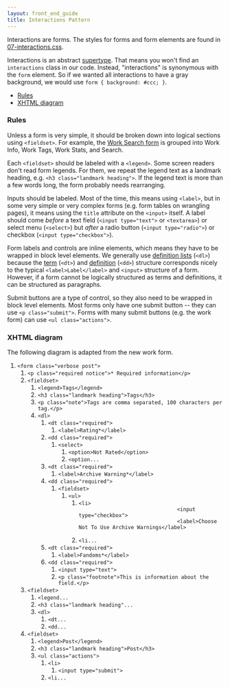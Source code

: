 ```yaml
---
layout: front_end_guide
title: Interactions Pattern
---
```

Interactions are forms. The styles for forms and form elements are found in [07-interactions.css](https://github.com/otwcode/otwarchive/blob/master/public/stylesheets/site/2.0/07-interactions.css).

Interactions is an abstract [supertype](supertype). That means you won't find an `interactions` class in our code. Instead, "interactions" is synonymous with the `form` element. So if we wanted all interactions to have a gray background, we would use `form { background: #ccc; }`.

* [Rules](#rules)
* [XHTML diagram](#xhtml-diagram)

<h3 id="rules">Rules</h3>

Unless a form is very simple, it should be broken down into logical sections using `<fieldset>`. For example, the [Work Search form](http://archiveofourown.org/works/search) is grouped into Work Info, Work Tags, Work Stats, and Search.

Each `<fieldset>` should be labeled with a `<legend>`. Some screen readers don't read form legends. For them, we repeat the legend text as a landmark heading, e.g. `<h3 class="landmark heading">`. If the legend text is more than a few words long, the form probably needs rearranging.

Inputs should be labeled. Most of the time, this means using `<label>`, but in some very simple or very complex forms (e.g. form tables on wrangling pages), it means using the `title` attribute on the `<input>` itself. A label should come *before* a text field (`<input type="text">` or `<textarea>`) or select menu (`<select>`) but *after* a radio button (`<input type="radio">`) or checkbox (`<input type="checkbox">`).

Form labels and controls are inline elements, which means they have to be wrapped in block level elements. We generally use [definition lists](http://www.w3schools.com/tags/tag_dl.asp) (`<dl>`) because the [term](http://www.w3schools.com/tags/tag_dt.asp) (`<dt>`) and [definition](http://www.w3schools.com/tags/tag_dd.asp) (`<dd>`) structure corresponds nicely to the typical `<label>Label</label>` and `<input>` structure of a form. However, if a form cannot be logically structured as terms and definitions, it can be structured as paragraphs.

Submit buttons are a type of control, so they also need to be wrapped in block level elements. Most forms only have one submit button -- they can use `<p class="submit">`. Forms with many submit buttons (e.g. the work form) can use `<ul class="actions">`.

<h3 id="xhtml-diagram">XHTML diagram</h3>

The following diagram is adapted from the new work form.

<div class="diagram">
  <ol>
    <li>
      <code>&lt;form class="verbose post"&gt;</code>
      <ol>
        <li>
          <code>&lt;p class="required notice"&gt;* Required information&lt;/p&gt;</code>
        </li>
        <li>
          <code>&lt;fieldset&gt;</code>
          <ol>
            <li>
              <code>&lt;legend&gt;Tags&lt;/legend&gt;</code>
            </li>
            <li>
              <code>&lt;h3 class="landmark heading"&gt;Tags&lt;/h3&gt;</code>
            </li>
            <li>
              <code>&lt;p class="note"&gt;Tags are comma separated, 100 characters per tag.&lt;/p&gt;</code>
            </li>
            <li>
              <code>&lt;dl&gt;</code>
              <ol>
                <li>
                  <code>&lt;dt class="required"&gt;</code>
                  <ol>
                    <li>
                      <code>&lt;label&gt;Rating*&lt;/label&gt;</code>
                    </li>
                  </ol>
                </li>
                <li>
                  <code>&lt;dd class="required"&gt;</code>
                  <ol>
                    <li>
                      <code>&lt;select&gt;</code>
                      <ol>
                        <li>
                          <code>&lt;option&gt;Not Rated&lt;/option&gt;</code>
                        </li>
                        <li>
                          <code>&lt;option...</code>
                        </li>
                      </ol>
                    </li>
                  </ol>
                </li>
                <li>
                  <code>&lt;dt class="required"&gt;</code>
                  <ol>
                    <li>
                      <code>&lt;label&gt;Archive Warning*&lt;/label&gt;</code>
                    </li>
                  </ol>
                </li>
                <li>
                  <code>&lt;dd class="required"&gt;</code>
                  <ol>
                    <li>
                      <code>&lt;fieldset&gt;</code>
                      <ol>
                        <li>
                          <code>&lt;ul&gt;</code>
                          <ol>
                            <li>
                              <code>&lt;li&gt;
                                <span>&lt;input type="checkbox"&gt;</span>
                                <span>&lt;label&gt;Choose Not To Use Archive Warnings&lt;/label&gt;</span>
                              </code>
                            </li>
                            <li>
                              <code>&lt;li...</code>
                            </li>
                          </ol>
                        </li>
                      </ol>
                    </li>
                  </ol>
                </li>
                <li>
                  <code>&lt;dt class="required"&gt;</code>
                  <ol>
                    <li>
                      <code>&lt;label&gt;Fandoms*&lt;/label&gt;</code>
                    </li>
                  </ol>
                </li>
                <li>
                  <code>&lt;dd class="required"&gt;</code>
                  <ol>
                    <li>
                      <code>&lt;input type="text"&gt;</code>
                    </li>
                    <li>
                      <code>&lt;p class="footnote"&gt;This is information about the field.&lt;/p&gt;</code>
                    </li>
                  </ol>
                </li>
              </ol>
            </li>
          </ol>
        </li>
        <li>
          <code>&lt;fieldset&gt;</code>
          <ol>
            <li>
              <code>&lt;legend...</code>
            </li>
            <li>
              <code>&lt;h3 class="landmark heading"...</code>
            </li>
            <li>
              <code>&lt;dl&gt;</code>
              <ol>
                <li>
                  <code>&lt;dt...</code>
                </li>
                <li>
                  <code>&lt;dd...</code>
                </li>
              </ol>
            </li>
          </ol>
        </li>
        <li>
          <code>&lt;fieldset&gt;</code>
          <ol>
            <li>
              <code>&lt;legend&gt;Post&lt;/legend&gt;</code>
            </li>
            <li>
              <code>&lt;h3 class="landmark heading"&gt;Post&lt;/h3&gt;</code>
            </li>
            <li>
              <code>&lt;ul class="actions"&gt;</code>
              <ol>
                <li>
                  <code>&lt;li&gt;</code>
                  <ol>
                    <li>
                      <code>&lt;input type="submit"&gt;</code>
                    </li>
                  </ol>
                </li>
                <li>
                  <code>&lt;li...</code>
                </li>
              </ol>
            </li>
          </ol>
        </li>
      </ol>
    </li>
  </ol>
</div>
